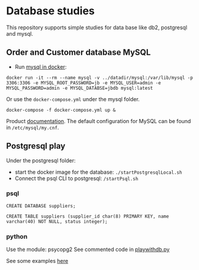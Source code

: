 # Database studies

This repository supports simple studies for data base like db2, postgresql and mysql.

## Order and Customer database MySQL

* Run [mysql in docker](https://hub.docker.com/_/mysql):

```
docker run -it --rm --name mysql -v ../datadir/mysql:/var/lib/mysql -p 3306:3306 -e MYSQL_ROOT_PASSWORD=jb -e MYSQL_USER=admin -e MYSQL_PASSWORD=admin -e MYSQL_DATABSE=jbdb mysql:latest
```

Or use the `docker-compose.yml` under the mysql folder.

```
docker-compose -f docker-compose.yml up &
```

Product [documentation](https://dev.mysql.com/doc/refman/8.0/en/mysql.html).
The default configuration for MySQL can be found in `/etc/mysql/my.cnf`.


## Postgresql play

Under the postgresql folder:

* start the docker image for the database: `./startPostgresqlLocal.sh`
* Connect the psql CLI to postgresql: `/startPsql.sh`

### psql

```
CREATE DATABASE suppliers;

CREATE TABLE suppliers (supplier_id char(8) PRIMARY KEY, name varchar(40) NOT NULL, status integer);
```

### python

Use the module: psycopg2
See commented code in [playwithdb.py]()

See some examples [here](http://www.postgresqltutorial.com/postgresql-python/query/)


